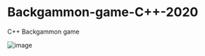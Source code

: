 # Backgammon-game-C++-2020
C++ Backgammon game

![image](https://user-images.githubusercontent.com/48412341/119750416-ecfdcc00-bea1-11eb-9885-de0b4386acad.png)

